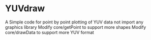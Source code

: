 # YUVdraw
A Simple code for point by point plotting of YUV data
not import any graphics library
Modify core/getPoint to support more shapes
Modify core/drawData to support more YUV format